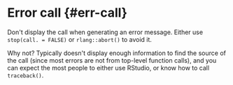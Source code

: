 # Error call {#err-call}



Don't display the call when generating an error message. Either use `stop(call. = FALSE)` or `rlang::abort()` to avoid it. 

Why not? Typically doesn't display enough information to find the source of the call (since most errors are not from top-level function calls), and you can expect the most people to either use RStudio, or know how to call `traceback()`.
